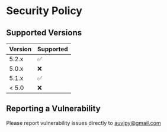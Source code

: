 # Security Policy

## Supported Versions


| Version | Supported          |
| ------- | ------------------ |
| 5.2.x   | :white_check_mark: |
| 5.0.x   | :x:                |
| 5.1.x   | :white_check_mark: |
| < 5.0   | :x:                |

## Reporting a Vulnerability

Please report vulnerability issues directly to auvipy@gmail.com


